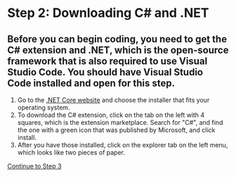 # Step 2: Downloading C# and .NET 
## Before you can begin coding, you need to get the C# extension and .NET, which is the open-source framework that is also required to use Visual Studio Code. You should have Visual Studio Code installed and open for this step.

1. Go to the [.NET Core website](https://dotnet.microsoft.com/en-us/download/dotnet/7.0) and choose the installer that fits your operating system.
2. To download the C# extension, click on the tab on the left with 4 squares, which is the extension marketplace. Search for "C#", and find the one with a green icon that was published by Microsoft, and click install.
3. After you have those installed, click on the explorer tab on the left menu, which looks like two pieces of paper.


[Continue to Step 3](CreateFile.md)
